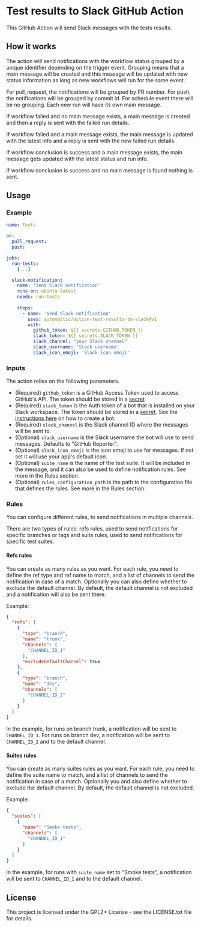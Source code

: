 # Test results to Slack GitHub Action

This GitHub Action will send Slack messages with the tests results.

## How it works

The action will send notifications with the workflow status grouped by a unique identifier depending on the trigger event. Grouping means that a main message will be created and this message will be updated with new status information as long as new workflows will run for the same event.

For pull_request, the notifications will be grouped by PR number.
For push, the notifications will be grouped by commit id.
For schedule event there will be no grouping. Each new run will have its own main message. 

If workflow failed and no main message exists, a main message is created and then a reply is sent with the failed run details.

If workflow failed and a main message exists, the main message is updated with the latest info and a reply is sent with the new failed run details.

If workflow conclusion is success and a main message exists, the main message gets updated with the latest status and run info.

If workflow conclusion is success and no main message is found nothing is sent.


## Usage

### Example

```yml
name: Tests

on:
  pull_request:
  push:

jobs:
  run-tests:
    [...]

  slack-notification:
    name: 'Send Slack notification'
    runs-on: ubuntu-latest
    needs: run-tests
  
    steps:
      - name: 'Send Slack notification'
        uses: automattic/action-test-results-to-slack@v1
        with:
          github_token: ${{ secrets.GITHUB_TOKEN }}
          slack_token: ${{ secrets.SLACK_TOKEN }}
          slack_channel: "your Slack channel"
          slack_username: 'Slack username'
          slack_icon_emoji: 'Slack icon emoji'
```

### Inputs

The action relies on the following parameters.

- (Required) `github_token` is a GitHub Access Token used to access GitHub's API. The token should be stored in a [secret](https://docs.github.com/en/actions/reference/encrypted-secrets#creating-encrypted-secrets-for-a-repository)
- (Required) `slack_token` is the Auth token of a bot that is installed on your Slack workspace. The token should be stored in a [secret](https://docs.github.com/en/actions/reference/encrypted-secrets#creating-encrypted-secrets-for-a-repository). See the [instructions here](https://slack.com/intl/en-hu/help/articles/115005265703-Create-a-bot-for-your-workspace) on how to create a bot.
- (Required) `slack_channel` is the Slack channel ID where the messages will be sent to.
- (Optional) `slack_username` is the Slack username the bot will use to send messages. Defaults to "GitHub Reporter".
- (Optional) `slack_icon_emoji` is the icon emoji to use for messages. If not set it will use your app's default icon.
- (Optional) `suite_name` is the name of the test suite. It will be included in the message, and it can also be used to define notification rules. See more in the Rules section.
- (Optional) `rules_configuration_path` is the path to the configuration file that defines the rules. See more in the Rules section.

### Rules

You can configure different rules, to send notifications in multiple channels.

There are two types of rules: refs rules, used to send notifications for specific branches or tags and suite rules, used to send notifications for specific test suites.

#### Refs rules

You can create as many rules as you want. For each rule, you need to define the ref type and ref name to match, and a list of channels to send the notification in case of a match. Optionally you can also define whether to exclude the default channel. By default, the default channel is not excluded and a notification will also be sent there.

Example:

```json
{
  "refs": [
	{
	  "type": "branch",
	  "name": "trunk",
	  "channels": [
		"CHANNEL_ID_1"
	  ],
	  "excludeDefaultChannel": true
	},
	{
	  "type": "branch",
	  "name": "dev",
	  "channels": [
		"CHANNEL_ID_2"
	  ]
	}
  ]
}
```

In the example, for runs on branch trunk, a notification will be sent to `CHANNEL_ID_1`. For runs on branch dev, a notification will be sent to `CHANNEL_ID_2` and to the default channel.

#### Suites rules

You can create as many suites rules as you want. For each rule, you need to define the suite name to match, and a list of channels to send the notification in case of a match. Optionally you and also define whether to exclude the default channel. By default, the default channel is not excluded.

Example:

```json
{
  "suites": [
	{
	  "name": "Smoke tests",
	  "channels": [
		"CHANNEL_ID_1"
	  ]
	}
  ]
}
```

In the example, for runs with `suite_name` set to "Smoke tests", a notification will be sent to `CHANNEL_ID_1` and to the default channel.

## License

This project is licensed under the GPL2+ License - see the LICENSE.txt file for details.
